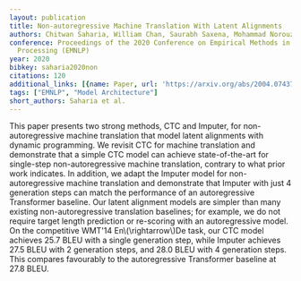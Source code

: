 ```yaml
---
layout: publication
title: Non-autoregressive Machine Translation With Latent Alignments
authors: Chitwan Saharia, William Chan, Saurabh Saxena, Mohammad Norouzi
conference: Proceedings of the 2020 Conference on Empirical Methods in Natural Language
  Processing (EMNLP)
year: 2020
bibkey: saharia2020non
citations: 120
additional_links: [{name: Paper, url: 'https://arxiv.org/abs/2004.07437'}]
tags: ["EMNLP", "Model Architecture"]
short_authors: Saharia et al.
---
```

This paper presents two strong methods, CTC and Imputer, for
non-autoregressive machine translation that model latent alignments with
dynamic programming. We revisit CTC for machine translation and demonstrate
that a simple CTC model can achieve state-of-the-art for single-step
non-autoregressive machine translation, contrary to what prior work indicates.
In addition, we adapt the Imputer model for non-autoregressive machine
translation and demonstrate that Imputer with just 4 generation steps can match
the performance of an autoregressive Transformer baseline. Our latent alignment
models are simpler than many existing non-autoregressive translation baselines;
for example, we do not require target length prediction or re-scoring with an
autoregressive model. On the competitive WMT'14 En\\(\rightarrow\\)De task, our CTC
model achieves 25.7 BLEU with a single generation step, while Imputer achieves
27.5 BLEU with 2 generation steps, and 28.0 BLEU with 4 generation steps. This
compares favourably to the autoregressive Transformer baseline at 27.8 BLEU.